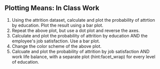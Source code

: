 ## Plotting Means: In Class Work

1. Using the attrition dataset, calculate and plot the probability of attrtion by education. Plot the result using a bar plot. 
2. Repeat the above plot, but use a dot plot and reverse the axes. 
3. Calculate and plot the probability of attrition by education AND the employee's job satisfaction. Use a bar plot. 
4. Change the color scheme of the above plot. 
5. Calcuate and plot the probability of attrition by job satisfaction AND work life balance, with a separate plot (hint:facet_wrap) for every level of education. 
